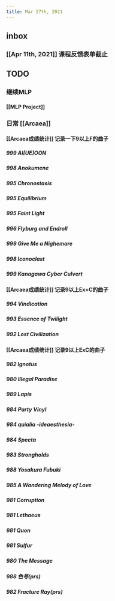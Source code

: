 ```yaml
---
title: Mar 27th, 2021
---
```


## inbox
### [[Apr 11th, 2021]] 课程反馈表单截止
###
## TODO
### 继续MLP
#### [[MLP Project]]
### 日常 [[Arcaea]]
#### [[Arcaea成绩统计]] 记录一下9以上F的曲子
##### 999 AI[UE]OON
##### 998 Anokumene
##### 995 Chronostasis
##### 995 Equilibrium
##### 995 Faint Light
##### 996 Flyburg and Endroll
##### 999 Give Me a Nighemare
##### 998 Iconoclast
##### 999 Kanagawa Cyber Culvert
#### [[Arcaea成绩统计]] 记录9以上Ex+C的曲子
##### 994 Vindication
##### 993 Essence of Twilight
##### 992 Lost Civilization
#####
#### [[Arcaea成绩统计]] 记录9以上ExC的曲子
##### 982 Ignotus
##### 980 Illegal Paradise
##### 989 Lapis
##### 984 Party Vinyl
##### 984 quialia -ideaesthesia-
##### 984 Specta
##### 983 Strongholds
##### 988 Yosakura Fubuki
##### 985 A Wandering Melody of Love
##### 981 Corruption
##### 981 Lethaeus
##### 981 Quon
##### 981 Sulfur
##### 980 The Message
##### 988 色号(prs)
##### 982 Fracture Ray(prs)
